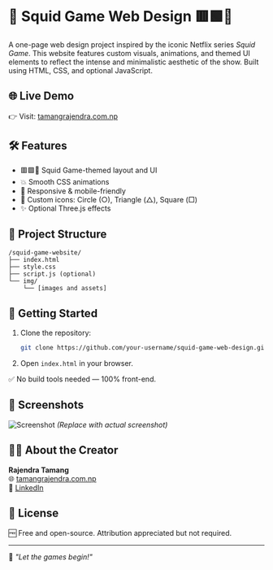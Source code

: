 # 🦑 Squid Game Web Design 🟥🟩🔺

A one-page web design project inspired by the iconic Netflix series *Squid Game*. This website features custom visuals, animations, and themed UI elements to reflect the intense and minimalistic aesthetic of the show. Built using HTML, CSS, and optional JavaScript.

## 🌐 Live Demo

👉 Visit: [tamangrajendra.com.np](https://tamangrajendra.com.np)

## 🛠️ Features

- 🟥🟩🔺 Squid Game-themed layout and UI
- 💥 Smooth CSS animations
- 📱 Responsive & mobile-friendly
- 🦾 Custom icons: Circle (○), Triangle (△), Square (□)
- ✨ Optional Three.js effects

## 📂 Project Structure

```
/squid-game-website/
├── index.html
├── style.css
├── script.js (optional)
└── img/
    └── [images and assets]
```

## 🚀 Getting Started

1. Clone the repository:
   ```bash
   git clone https://github.com/your-username/squid-game-web-design.git
   ```
2. Open `index.html` in your browser.

✅ No build tools needed — 100% front-end.

## 📸 Screenshots

![Screenshot](img/screenshot.jpg) *(Replace with actual screenshot)*

## 👨‍💻 About the Creator

**Rajendra Tamang**  
🌐 [tamangrajendra.com.np](https://tamangrajendra.com.np)  
🔗 [LinkedIn](https://www.linkedin.com/in/rajendra-tamang/)

## 📜 License

🆓 Free and open-source. Attribution appreciated but not required.

---

🦑 *"Let the games begin!"*
